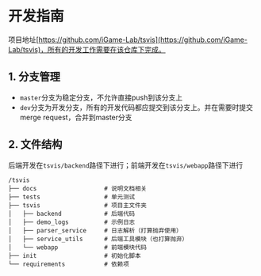 # 开发指南

项目地址[https://github.com/iGame-Lab/tsvis](https://github.com/iGame-Lab/tsvis)，所有的开发工作需要在该仓库下完成。

## 1. 分支管理

- `master`分支为稳定分支，不允许直接push到该分支上
- `dev`分支为开发分支，所有的开发代码都应提交到该分支上。并在需要时提交merge request，合并到master分支

## 2. 文件结构

后端开发在`tsvis/backend`路径下进行；前端开发在`tsvis/webapp`路径下进行

```
/tsvis
├── docs                   # 说明文档相关
├── tests                  # 单元测试
├── tsvis                  # 项目主文件夹
│   ├── backend            # 后端代码
│   ├── demo_logs          # 示例日志
│   ├── parser_service     # 日志解析（打算抛弃使用）
│   ├── service_utils      # 后端工具模块（也打算抛弃）
│   └── webapp             # 前端模块代码
├── init                   # 初始化脚本
└── requirements           # 依赖项
```

